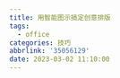 ```yaml
---
title: 用智能图示搞定创意排版
tags:
  - office
categories: 技巧
abbrlink: '35056129'
date: 2023-03-02 11:10:00
---
```

